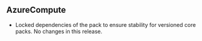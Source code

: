 ## AzureCompute

- Locked dependencies of the pack to ensure stability for versioned core packs. No changes in this release.

